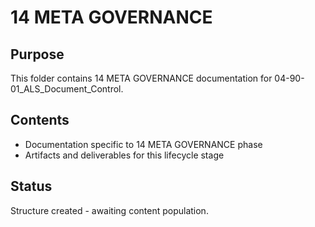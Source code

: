 # 14 META GOVERNANCE

## Purpose
This folder contains 14 META GOVERNANCE documentation for 04-90-01_ALS_Document_Control.

## Contents
- Documentation specific to 14 META GOVERNANCE phase
- Artifacts and deliverables for this lifecycle stage

## Status
Structure created - awaiting content population.
